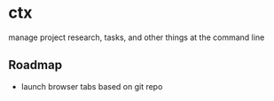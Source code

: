 # ctx

manage project research, tasks, and other things at the command line

## Roadmap

+ launch browser tabs based on git repo
